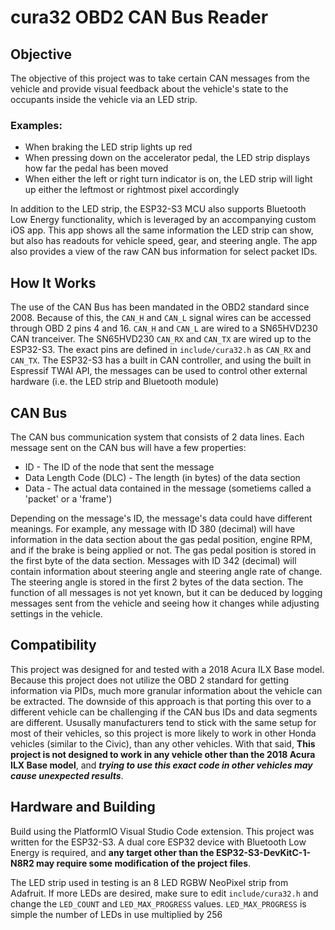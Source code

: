 # cura32 OBD2 CAN Bus Reader


## Objective
The objective of this project was to take certain CAN messages from the vehicle and provide visual feedback about the vehicle's state to the occupants inside the vehicle via an LED strip.

### Examples:
* When braking the LED strip lights up red
* When pressing down on the accelerator pedal, the LED strip displays how far the pedal has been moved
* When either the left or right turn indicator is on, the LED strip will light up either the leftmost or rightmost pixel accordingly

In addition to the LED strip, the ESP32-S3 MCU also supports Bluetooth Low Energy functionality, which is leveraged by an accompanying custom iOS app. This app shows all the same information the LED strip can show, but also has readouts for vehicle speed, gear, and steering angle. The app also provides a view of the raw CAN bus information for select packet IDs.

## How It Works
The use of the CAN Bus has been mandated in the OBD2 standard since 2008. Because of this, the `CAN_H` and `CAN_L` signal wires can be accessed through OBD 2 pins 4 and 16. `CAN_H` and `CAN_L` are wired to a SN65HVD230 CAN tranceiver. The SN65HVD230 `CAN_RX` and `CAN_TX` are wired up to the ESP32-S3. The exact pins are defined in `include/cura32.h` as `CAN_RX` and `CAN_TX`. The ESP32-S3 has a built in CAN controller, and using the built in Espressif TWAI API, the messages can be used to control other external hardware (i.e. the LED strip and Bluetooth module)

## CAN Bus
The CAN bus communication system that consists of 2 data lines. Each message sent on the CAN bus will have a few properties:

* ID - The ID of the node that sent the message
* Data Length Code (DLC) - The length (in bytes) of the data section
* Data - The actual data contained in the message (sometiems called a 'packet' or a 'frame')

Depending on the message's ID, the message's data could have different meanings. For example, any message with ID 380 (decimal) will have information in the data section about the gas pedal position, engine RPM, and if the brake is being applied or not. The gas pedal position is stored in the first byte of the data section. Messages with ID 342 (decimal) will contain information about steering angle and steering angle rate of change. The steering angle is stored in the first 2 bytes of the data section. The function of all messages is not yet known, but it can be deduced by logging messages sent from the vehicle and seeing how it changes while adjusting settings in the vehicle.

## Compatibility
This project was designed for and tested with a 2018 Acura ILX Base model. Because this project does not utilize the OBD 2 standard for getting information via PIDs, much more granular information about the vehicle can be extracted. The downside of this approach is that porting this over to a different vehicle can be challenging if the CAN bus IDs and data segments are different. Ususally manufacturers tend to stick with the same setup for most of their vehicles, so this project is more likely to work in other Honda vehicles (similar to the Civic), than any other vehicles. With that said, **This project is not designed to work in any vehicle other than the 2018 Acura ILX Base model**, and ***trying to use this exact code in other vehicles may cause unexpected results***.

## Hardware and Building
Build using the PlatformIO Visual Studio Code extension. This project was written for the ESP32-S3. A dual core ESP32 device with Bluetooth Low Energy is required, and **any target other than the ESP32-S3-DevKitC-1-N8R2 may require some modification of the project files**.

The LED strip used in testing is an 8 LED RGBW NeoPixel strip from Adafruit. If more LEDs are desired, make sure to edit `include/cura32.h` and change the `LED_COUNT` and `LED_MAX_PROGRESS` values. `LED_MAX_PROGRESS` is simple the number of LEDs in use multiplied by 256
